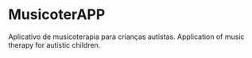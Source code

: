 # MusicoterAPP
Aplicativo de musicoterapia para crianças autistas.
Application of music therapy for autistic children.
